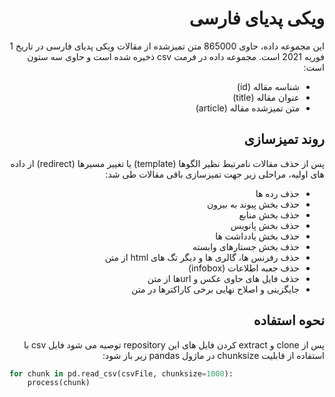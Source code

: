 

<div dir="auto">

#  ویکی پدیای فارسی

این مجموعه داده، حاوی 865000 متن تمیزشده از مقالات ویکی پدیای فارسی در تاریخ 1 فوریه 2021 است. مجموعه داده در فرمت csv ذخیره شده است و حاوی سه ستون است:

* شناسه مقاله (id)
* عنوان مقاله (title)
* متن تمیزشده مقاله (article)

## روند تمیزسازی 

پس از  حذف مقالات نامرتبط نظیر الگوها (template) یا تغییر مسیرها (redirect) از داده های اولیه، مراحلی زیر جهت تمیزسازی باقی مقالات طی شد:

* حذف رده ها
* حذف بخش پیوند به بیرون
* حذف بخش منابع
* حذف بخش پانویس
* حذف بخش یادداشت ها
* حذف بخش جستارهای وابسته
* حذف رفرنس ها، گالری ها و دیگر تگ های html از متن
* حذف جعبه اطلاعات (infobox)
* حذف فایل های حاوی عکس و urlها از متن
* جایگزینی و اصلاح نهایی برخی کاراکترها در متن

## نحوه استفاده 

پس از clone  و extract کردن فایل های این repository توصیه می شود فایل csv با استفاده از قابلیت chunksize در ماژول pandas زیر باز شود: 

<div dir="auto">

```python
for chunk in pd.read_csv(csvFile, chunksize=1000):
    process(chunk)
```
</div>

</div>
